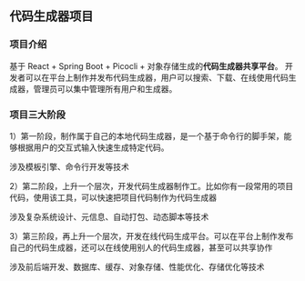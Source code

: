 ## 代码生成器项目
### 项目介绍
基于 React + Spring Boot + Picocli + 对象存储生成的**代码生成器共享平台**。
开发者可以在平台上制作并发布代码生成器，用户可以搜索、下载、在线使用代码生成器，管理员可以集中管理所有用户和生成器。
### 项目三大阶段
1）第一阶段，制作属于自己的本地代码生成器，是一个基于命令行的脚手架，能够根据用户的交互式输入快速生成特定代码。

涉及模板引擎、命令行开发等技术

2）第二阶段，上升一个层次，开发代码生成器制作工。比如你有一段常用的项目代码，使用该工具，可以快速把项目代码制作为代码生成器

涉及复杂系统设计、元信息、自动打包、动态脚本等技术

3）第三阶段，再上升一个层次，开发在线代码生成平台。可以在平台上制作发布自己的代码生成器，还可以在线使用别人的代码生成器，甚至可以共享协作

涉及前后端开发、数据库、缓存、对象存储、性能优化、存储优化等技术
